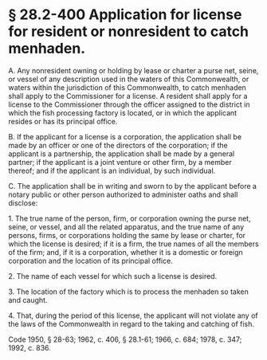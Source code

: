 # § 28.2-400 Application for license for resident or nonresident to catch menhaden.

<p>A. Any nonresident owning or holding by lease or charter a purse net, seine, or vessel of any description used in the waters of this Commonwealth, or waters within the jurisdiction of this Commonwealth, to catch menhaden shall apply to the Commissioner for a license. A resident shall apply for a license to the Commissioner through the officer assigned to the district in which the fish processing factory is located, or in which the applicant resides or has its principal office.</p><p>B. If the applicant for a license is a corporation, the application shall be made by an officer or one of the directors of the corporation; if the applicant is a partnership, the application shall be made by a general partner; if the applicant is a joint venture or other firm, by a member thereof; and if the applicant is an individual, by such individual.</p><p>C. The application shall be in writing and sworn to by the applicant before a notary public or other person authorized to administer oaths and shall disclose:</p><p>1. The true name of the person, firm, or corporation owning the purse net, seine, or vessel, and all the related apparatus, and the true name of any persons, firms, or corporations holding the same by lease or charter, for which the license is desired; if it is a firm, the true names of all the members of the firm; and, if it is a corporation, whether it is a domestic or foreign corporation and the location of its principal office.</p><p>2. The name of each vessel for which such a license is desired.</p><p>3. The location of the factory which is to process the menhaden so taken and caught.</p><p>4. That, during the period of this license, the applicant will not violate any of the laws of the Commonwealth in regard to the taking and catching of fish.</p><p>Code 1950, § 28-63; 1962, c. 406, § 28.1-61; 1966, c. 684; 1978, c. 347; 1992, c. 836.</p>